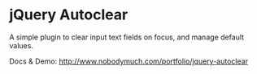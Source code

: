 jQuery Autoclear
================

A simple plugin to clear input text fields on focus, and manage default values.


Docs & Demo: http://www.nobodymuch.com/portfolio/jquery-autoclear

